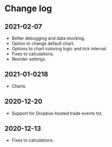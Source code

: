 # Change log

## 2021-02-07

- Better debugging and data mocking.
- Option to change default chart.
- Options to chart coloring logic and tick interval.
- Fixes to calculations.
- Reorder settings.

## 2021-01-0218 

- Charts.

## 2020-12-20

- Support for Dropbox-hosted trade events txt.

## 2020-12-13

- Fixes to calculations.
